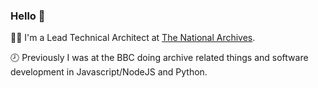 ### Hello 👋

👷‍♂️ I'm a Lead Technical Architect at [The National Archives](https://www.nationalarchives.gov.uk/).

🕗 Previously I was at the BBC doing archive related things and software development in Javascript/NodeJS and Python.
